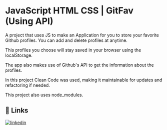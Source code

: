 
# JavaScript HTML CSS | GitFav (Using API)

A project that uses JS to make an Application for you to store your favorite Github profiles. You can add and delete profiles at anytime.

This profiles you choose will stay saved in your browser using the localStorage.

The app also makes use of Github's API to get the information about the profiles.

In this project Clean Code was used, making it maintainable for updates and refactoring if needed.

This project also uses node_modules.

## 🔗 Links
[![linkedin](https://img.shields.io/badge/linkedin-0A66C2?style=for-the-badge&logo=linkedin&logoColor=white)](https://www.linkedin.com/rubenscpneto)

